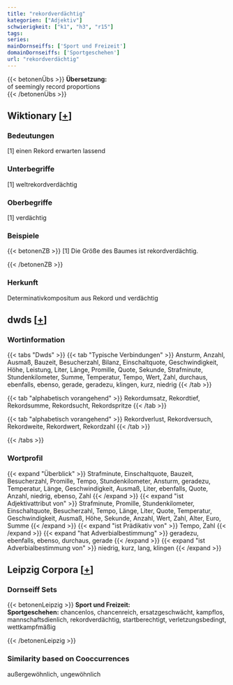 ```yaml
---
title: "rekordverdächtig"
kategorien: ["Adjektiv"]
schwierigkeit: ["k1", "h3", "r15"]
tags:
series:
mainDornseiffs: ['Sport und Freizeit']
domainDornseiffs: ['Sportgeschehen']
url: "rekordverdächtig"
---
```


{{< betonenÜbs >}}
**Übersetzung:**  
of seemingly record proportions  
{{< /betonenÜbs >}}

## Wiktionary [[+](https://de.wiktionary.org/wiki/rekordverdächtig)]

### Bedeutungen
[1] einen Rekord erwarten lassend  

### Unterbegriffe
[1] weltrekordverdächtig  

### Oberbegriffe
[1] verdächtig  

### Beispiele
{{< betonenZB >}}
[1] Die Größe des Baumes ist rekordverdächtig.  

{{< /betonenZB >}}
### Herkunft
Determinativkompositum aus Rekord und verdächtig  



## dwds [[+](https://www.dwds.de/wb/rekordverdächtig)]

### Wortinformation
{{< tabs "Dwds" >}}
{{< tab "Typische Verbindungen" >}}
Ansturm, Anzahl, Ausmaß, Bauzeit, Besucherzahl, Bilanz, Einschaltquote, Geschwindigkeit, Höhe, Leistung, Liter, Länge, Promille, Quote, Sekunde, Strafminute, Stundenkilometer, Summe, Temperatur, Tempo, Wert, Zahl, durchaus, ebenfalls, ebenso, gerade, geradezu, klingen, kurz, niedrig
{{< /tab >}}

{{< tab "alphabetisch vorangehend" >}}
Rekordumsatz, Rekordtief, Rekordsumme, Rekordsucht, Rekordspritze
{{< /tab >}}

{{< tab "alphabetisch vorangehend" >}}
Rekordverlust, Rekordversuch, Rekordweite, Rekordwert, Rekordzahl
{{< /tab >}}

{{< /tabs >}}

### Wortprofil
{{< expand "Überblick" >}} Strafminute, Einschaltquote, Bauzeit, Besucherzahl, Promille, Tempo, Stundenkilometer, Ansturm, geradezu, Temperatur, Länge, Geschwindigkeit, Ausmaß, Liter, ebenfalls, Quote, Anzahl, niedrig, ebenso, Zahl {{< /expand >}}
{{< expand "ist Adjektivattribut von" >}} Strafminute, Promille, Stundenkilometer, Einschaltquote, Besucherzahl, Tempo, Länge, Liter, Quote, Temperatur, Geschwindigkeit, Ausmaß, Höhe, Sekunde, Anzahl, Wert, Zahl, Alter, Euro, Summe {{< /expand >}}
{{< expand "ist Prädikativ von" >}} Tempo, Zahl {{< /expand >}}
{{< expand "hat Adverbialbestimmung" >}} geradezu, ebenfalls, ebenso, durchaus, gerade {{< /expand >}}
{{< expand "ist Adverbialbestimmung von" >}} niedrig, kurz, lang, klingen {{< /expand >}}

## Leipzig Corpora [[+](https://corpora.uni-leipzig.de/en/res?word=rekordverdächtig&corpusId=deu_newscrawl-public_2018)]

### Dornseiff Sets
{{< betonenLeipzig >}}
**Sport und Freizeit:**  
**Sportgeschehen:** chancenlos, chancenreich, ersatzgeschwächt, kampflos, mannschaftsdienlich, rekordverdächtig, startberechtigt, verletzungsbedingt, wettkampfmäßig  

{{< /betonenLeipzig >}}

### Similarity based on Cooccurrences
außergewöhnlich, ungewöhnlich

